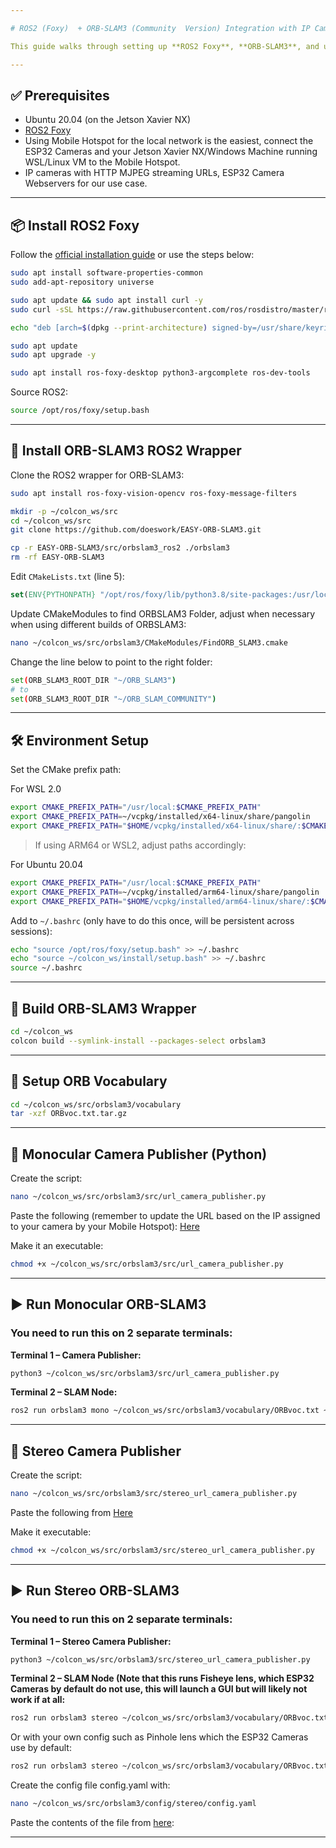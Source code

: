 ```yaml
---

# ROS2 (Foxy)  + ORB-SLAM3 (Community  Version) Integration with IP Camera Streaming

This guide walks through setting up **ROS2 Foxy**, **ORB-SLAM3**, and using **ESP32 cameras** for monocular and stereo SLAM using `cv2.VideoCapture` streams.

---
```


## ✅ Prerequisites

* Ubuntu 20.04 (on the Jetson Xavier NX)
* [ROS2 Foxy](https://docs.ros.org/en/foxy/Installation/Ubuntu-Install-Debians.html)
* Using Mobile Hotspot for the local network is the easiest, connect the ESP32 Cameras and your Jetson Xavier NX/Windows Machine running WSL/Linux VM to the Mobile Hotspot. 
* IP cameras with HTTP MJPEG streaming URLs, ESP32 Camera Webservers for our use case.

---

## 📦 Install ROS2 Foxy

Follow the [official installation guide](https://docs.ros.org/en/foxy/Installation/Ubuntu-Install-Debians.html) or use the steps below:

```bash
sudo apt install software-properties-common
sudo add-apt-repository universe

sudo apt update && sudo apt install curl -y
sudo curl -sSL https://raw.githubusercontent.com/ros/rosdistro/master/ros.key -o /usr/share/keyrings/ros-archive-keyring.gpg

echo "deb [arch=$(dpkg --print-architecture) signed-by=/usr/share/keyrings/ros-archive-keyring.gpg] http://packages.ros.org/ros2/ubuntu $(. /etc/os-release && echo $UBUNTU_CODENAME) main" | sudo tee /etc/apt/sources.list.d/ros2.list > /dev/null

sudo apt update
sudo apt upgrade -y

sudo apt install ros-foxy-desktop python3-argcomplete ros-dev-tools
```

Source ROS2:

```bash
source /opt/ros/foxy/setup.bash
```

---

## 🧠 Install ORB-SLAM3 ROS2 Wrapper

Clone the ROS2 wrapper for ORB-SLAM3:

```bash
sudo apt install ros-foxy-vision-opencv ros-foxy-message-filters

mkdir -p ~/colcon_ws/src
cd ~/colcon_ws/src
git clone https://github.com/doeswork/EASY-ORB-SLAM3.git

cp -r EASY-ORB-SLAM3/src/orbslam3_ros2 ./orbslam3
rm -rf EASY-ORB-SLAM3
```

Edit `CMakeLists.txt` (line 5):

```cmake
set(ENV{PYTHONPATH} "/opt/ros/foxy/lib/python3.8/site-packages:/usr/local/lib/python3.8/dist-packages")
```

Update CMakeModules to find ORBSLAM3 Folder, adjust when necessary when using different builds of ORBSLAM3:
```bash
nano ~/colcon_ws/src/orbslam3/CMakeModules/FindORB_SLAM3.cmake
```
Change the line below to point to the right folder:
```bash
set(ORB_SLAM3_ROOT_DIR "~/ORB_SLAM3")
# to
set(ORB_SLAM3_ROOT_DIR "~/ORB_SLAM_COMMUNITY")
```

---

## 🛠️ Environment Setup

Set the CMake prefix path:

For WSL 2.0
```bash
export CMAKE_PREFIX_PATH="/usr/local:$CMAKE_PREFIX_PATH"
export CMAKE_PREFIX_PATH=~/vcpkg/installed/x64-linux/share/pangolin
export CMAKE_PREFIX_PATH="$HOME/vcpkg/installed/x64-linux/share/:$CMAKE_PREFIX_PATH"
```

> If using ARM64 or WSL2, adjust paths accordingly:

For Ubuntu 20.04
```bash
export CMAKE_PREFIX_PATH="/usr/local:$CMAKE_PREFIX_PATH"
export CMAKE_PREFIX_PATH=~/vcpkg/installed/arm64-linux/share/pangolin
export CMAKE_PREFIX_PATH="$HOME/vcpkg/installed/arm64-linux/share/:$CMAKE_PREFIX_PATH"
```

Add to `~/.bashrc` (only have to do this once, will be persistent across sessions):

```bash
echo "source /opt/ros/foxy/setup.bash" >> ~/.bashrc
echo "source ~/colcon_ws/install/setup.bash" >> ~/.bashrc
source ~/.bashrc
```

---

## 🔨 Build ORB-SLAM3 Wrapper

```bash
cd ~/colcon_ws
colcon build --symlink-install --packages-select orbslam3
```

---

## 📁 Setup ORB Vocabulary

```bash
cd ~/colcon_ws/src/orbslam3/vocabulary
tar -xzf ORBvoc.txt.tar.gz
```

---

## 🎥 Monocular Camera Publisher (Python)

Create the script:

```bash
nano ~/colcon_ws/src/orbslam3/src/url_camera_publisher.py
```

Paste the following (remember to update the URL based on the IP assigned to your camera by your Mobile Hotspot): [Here](https://github.com/NAIRBS/ORBSLAM3-Ubuntu-20.04/blob/main/ROS2%20Node%20Setup/url_camera_publisher.py)

Make it an executable:

```bash
chmod +x ~/colcon_ws/src/orbslam3/src/url_camera_publisher.py
```

---

## ▶️ Run Monocular ORB-SLAM3
### You need to run this on 2 separate terminals:
**Terminal 1 – Camera Publisher:**

```bash
python3 ~/colcon_ws/src/orbslam3/src/url_camera_publisher.py
```

**Terminal 2 – SLAM Node:**

```bash
ros2 run orbslam3 mono ~/colcon_ws/src/orbslam3/vocabulary/ORBvoc.txt ~/colcon_ws/src/orbslam3/config/monocular/TUM1.yaml
```

---

## 🎥 Stereo Camera Publisher

Create the script:

```bash
nano ~/colcon_ws/src/orbslam3/src/stereo_url_camera_publisher.py
```

Paste the following from [Here](https://github.com/NAIRBS/ORBSLAM3-Ubuntu-20.04/blob/main/ROS2%20Node%20Setup/stereo_url_camera_publisher.py)

Make it executable:

```bash
chmod +x ~/colcon_ws/src/orbslam3/src/stereo_url_camera_publisher.py
```

---

## ▶️ Run Stereo ORB-SLAM3
### You need to run this on 2 separate terminals:
**Terminal 1 – Stereo Camera Publisher:**

```bash
python3 ~/colcon_ws/src/orbslam3/src/stereo_url_camera_publisher.py
```

**Terminal 2 – SLAM Node (Note that this runs Fisheye lens, which ESP32 Cameras by default do not use, this will launch a GUI but will likely not work if at all:**

```bash
ros2 run orbslam3 stereo ~/colcon_ws/src/orbslam3/vocabulary/ORBvoc.txt ~/colcon_ws/src/orbslam3/config/stereo/TUM-VI.yaml false
```

Or with your own config such as Pinhole lens which the ESP32 Cameras use by default:

```bash
ros2 run orbslam3 stereo ~/colcon_ws/src/orbslam3/vocabulary/ORBvoc.txt ~/colcon_ws/src/orbslam3/config/stereo/config.yaml false
```

Create the config file config.yaml with:

```bash
nano ~/colcon_ws/src/orbslam3/config/stereo/config.yaml
```

Paste the contents of the file from [here](https://github.com/NAIRBS/ORBSLAM3-Ubuntu-20.04/blob/main/ROS2%20Node%20Setup/config.yaml):

---



